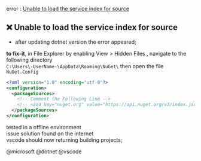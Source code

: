 error : [Unable to load the service index for source](https://github.com/DarkSystemCD/.NET_CSHARP/blob/SOLUTION/ISSUES/NUGET.MD#unable-to-load-the-service-index-for-source)


## :x: Unable to load the service index for source

- after updating dotnet version the error appeared;

**to fix-it**, in File Explorer by enabling View > Hidden Files , navigate to the following directory<br>
`C:\Users\-UserName-\AppData\Roaming\NuGet\` then open the file `NuGet.Config`

``` xml
<?xml version="1.0" encoding="utf-8"?>
<configuration>
  <packageSources>
    <!-- Comment the Following Line -->
    <!-- <add key="nuget.org" value="https://api.nuget.org/v3/index.json" protocolVersion="3" /> -->
  </packageSources>
</configuration>
```

tested in a offline environment<br>
issue solution found on the internet<br>
vscode should now returning building projects;

@microsoft @dotnet @vscode
